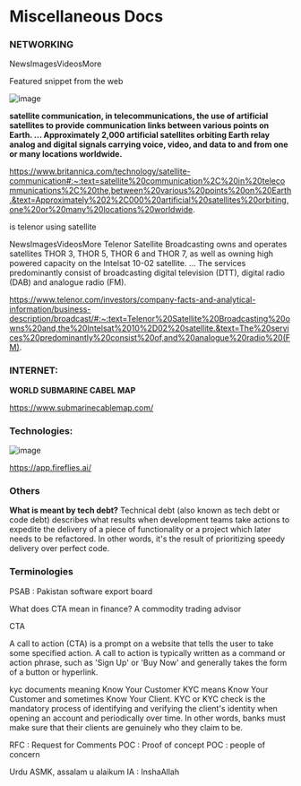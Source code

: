# Miscellaneous Docs

### NETWORKING

NewsImagesVideosMore

Featured snippet from the web

![image](https://s3-bucket-for-image-hosting.github.io/research-website-images-repo/assets/images/image195.jpg)

**satellite communication, in telecommunications, the use of artificial satellites to provide communication links between various points on Earth. ... Approximately 2,000 artificial satellites orbiting Earth relay analog and digital signals carrying voice, video, and data to and from one or many locations worldwide.**

https://www.britannica.com/technology/satellite-communication#:~:text=satellite%20communication%2C%20in%20telecommunications%2C%20the,between%20various%20points%20on%20Earth.&text=Approximately%202%2C000%20artificial%20satellites%20orbiting,one%20or%20many%20locations%20worldwide.

is telenor using satellite

NewsImagesVideosMore
Telenor Satellite Broadcasting owns and operates satellites THOR 3, THOR 5, THOR 6 and THOR 7, as well as owning high powered capacity on the Intelsat 10-02 satellite. ... The services predominantly consist of broadcasting digital television (DTT), digital radio (DAB) and analogue radio (FM).

https://www.telenor.com/investors/company-facts-and-analytical-information/business-description/broadcast/#:~:text=Telenor%20Satellite%20Broadcasting%20owns%20and,the%20Intelsat%2010%2D02%20satellite.&text=The%20services%20predominantly%20consist%20of,and%20analogue%20radio%20(FM).

### INTERNET:

**WORLD SUBMARINE CABEL MAP**

https://www.submarinecablemap.com/

### Technologies:

![image](https://s3-bucket-for-image-hosting.github.io/research-website-images-repo/assets/images/image196.png)

https://app.fireflies.ai/

### Others

**What is meant by tech debt?**
Technical debt (also known as tech debt or code debt) describes what results when development teams take actions to expedite the delivery of a piece of functionality or a project which later needs to be refactored. In other words, it's the result of prioritizing speedy delivery over perfect code.

### Terminologies

PSAB : Pakistan software export board

What does CTA mean in finance?
A commodity trading advisor

CTA

A call to action (CTA) is a prompt on a website that tells the user to take some specified action. A call to action is typically written as a command or action phrase, such as 'Sign Up' or 'Buy Now' and generally takes the form of a button or hyperlink.

kyc documents meaning
Know Your Customer
KYC means Know Your Customer and sometimes Know Your Client. KYC or KYC check is the mandatory process of identifying and verifying the client's identity when opening an account and periodically over time. In other words, banks must make sure that their clients are genuinely who they claim to be.

RFC : Request for Comments
POC : Proof of concept
POC : people of concern

Urdu
ASMK, assalam u alaikum
IA : InshaAllah
